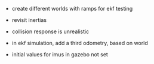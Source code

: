 - create different worlds with ramps for ekf testing

- revisit inertias
- collision response is unrealistic

- in ekf simulation, add a third odometry, based on world
- initial values for imus in gazebo not set